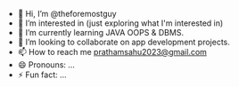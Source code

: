 - 👋 Hi, I’m @theforemostguy
- 👀 I’m interested in (just exploring what I'm interested in)
- 🌱 I’m currently learning JAVA OOPS & DBMS.
- 💞️ I’m looking to collaborate on app development projects.
- 📫 How to reach me prathamsahu2023@gmail.com
- 😄 Pronouns: ...
- ⚡ Fun fact: ...

<!---
theforemostguy/theforemostguy is a ✨ special ✨ repository because its `README.md` (this file) appears on your GitHub profile.
You can click the Preview link to take a look at your changes.
--->
